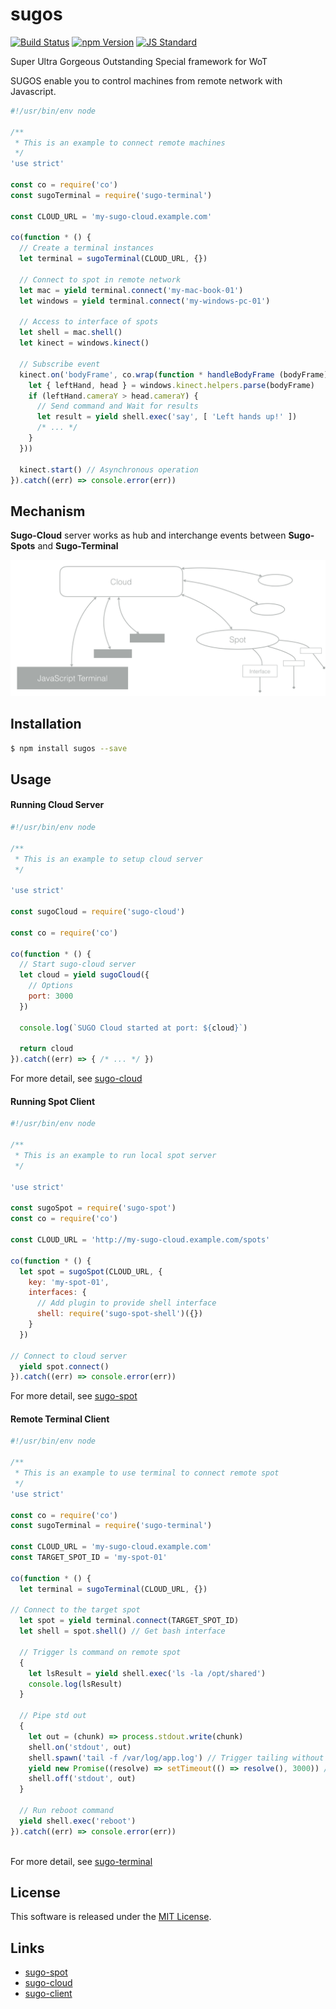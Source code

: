 sugos
==========

<!---
This file is generated by ape-tmpl. Do not update manually.
--->

<!-- Badge Start -->
<a name="badges"></a>

[![Build Status][bd_travis_com_shield_url]][bd_travis_com_url]
[![npm Version][bd_npm_shield_url]][bd_npm_url]
[![JS Standard][bd_standard_shield_url]][bd_standard_url]

[bd_repo_url]: https://github.com/realglobe-Inc/sugos
[bd_travis_url]: http://travis-ci.org/realglobe-Inc/sugos
[bd_travis_shield_url]: http://img.shields.io/travis/realglobe-Inc/sugos.svg?style=flat
[bd_travis_com_url]: http://travis-ci.com/realglobe-Inc/sugos
[bd_travis_com_shield_url]: https://api.travis-ci.com/realglobe-Inc/sugos.svg?token=
[bd_license_url]: https://github.com/realglobe-Inc/sugos/blob/master/LICENSE
[bd_codeclimate_url]: http://codeclimate.com/github/realglobe-Inc/sugos
[bd_codeclimate_shield_url]: http://img.shields.io/codeclimate/github/realglobe-Inc/sugos.svg?style=flat
[bd_codeclimate_coverage_shield_url]: http://img.shields.io/codeclimate/coverage/github/realglobe-Inc/sugos.svg?style=flat
[bd_gemnasium_url]: https://gemnasium.com/realglobe-Inc/sugos
[bd_gemnasium_shield_url]: https://gemnasium.com/realglobe-Inc/sugos.svg
[bd_npm_url]: http://www.npmjs.org/package/sugos
[bd_npm_shield_url]: http://img.shields.io/npm/v/sugos.svg?style=flat
[bd_standard_url]: http://standardjs.com/
[bd_standard_shield_url]: https://img.shields.io/badge/code%20style-standard-brightgreen.svg

<!-- Badge End -->


<!-- Description Start -->
<a name="description"></a>

Super Ultra Gorgeous Outstanding Special framework for WoT

<!-- Description End -->


<!-- Overview Start -->
<a name="overview"></a>


SUGOS enable you to control machines from remote network with Javascript.  

```javascript
#!/usr/bin/env node

/**
 * This is an example to connect remote machines
 */
'use strict'

const co = require('co')
const sugoTerminal = require('sugo-terminal')

const CLOUD_URL = 'my-sugo-cloud.example.com'

co(function * () {
  // Create a terminal instances
  let terminal = sugoTerminal(CLOUD_URL, {})

  // Connect to spot in remote network
  let mac = yield terminal.connect('my-mac-book-01')
  let windows = yield terminal.connect('my-windows-pc-01')

  // Access to interface of spots
  let shell = mac.shell()
  let kinect = windows.kinect()

  // Subscribe event
  kinect.on('bodyFrame', co.wrap(function * handleBodyFrame (bodyFrame) {
    let { leftHand, head } = windows.kinect.helpers.parse(bodyFrame)
    if (leftHand.cameraY > head.cameraY) {
      // Send command and Wait for results
      let result = yield shell.exec('say', [ 'Left hands up!' ])
      /* ... */
    }
  }))

  kinect.start() // Asynchronous operation
}).catch((err) => console.error(err))

```



<!-- Overview End -->


<!-- Sections Start -->
<a name="sections"></a>

<!-- Section from "doc/guides/00.Mechanisms.md.hbs" Start -->

<a name="section-doc-guides-00-mechanisms-md"></a>
Mechanism
-----

**Sugo-Cloud** server works as hub and interchange events between
**Sugo-Spots** and **Sugo-Terminal**


![Structure Image](./doc/images/structure.png)


<!-- Section from "doc/guides/00.Mechanisms.md.hbs" End -->

<!-- Section from "doc/guides/01.Installation.md.hbs" Start -->

<a name="section-doc-guides-01-installation-md"></a>
Installation
-----

```bash
$ npm install sugos --save
```


<!-- Section from "doc/guides/01.Installation.md.hbs" End -->

<!-- Section from "doc/guides/02.Usage.md.hbs" Start -->

<a name="section-doc-guides-02-usage-md"></a>
Usage
---------

#### Running Cloud Server

```javascript
#!/usr/bin/env node

/**
 * This is an example to setup cloud server
 */

'use strict'

const sugoCloud = require('sugo-cloud')

const co = require('co')

co(function * () {
  // Start sugo-cloud server
  let cloud = yield sugoCloud({
    // Options
    port: 3000
  })

  console.log(`SUGO Cloud started at port: ${cloud}`)

  return cloud
}).catch((err) => { /* ... */ })

```

For more detail, see [sugo-cloud](https://github.com/realglobe-Inc/sugo-cloud)

#### Running Spot Client

```javascript
#!/usr/bin/env node

/**
 * This is an example to run local spot server
 */

'use strict'

const sugoSpot = require('sugo-spot')
const co = require('co')

const CLOUD_URL = 'http://my-sugo-cloud.example.com/spots'

co(function * () {
  let spot = sugoSpot(CLOUD_URL, {
    key: 'my-spot-01',
    interfaces: {
      // Add plugin to provide shell interface
      shell: require('sugo-spot-shell')({})
    }
  })

// Connect to cloud server
  yield spot.connect()
}).catch((err) => console.error(err))

```

For more detail, see [sugo-spot](https://github.com/realglobe-Inc/sugo-spot)


#### Remote Terminal Client

```javascript
#!/usr/bin/env node

/**
 * This is an example to use terminal to connect remote spot
 */
'use strict'

const co = require('co')
const sugoTerminal = require('sugo-terminal')

const CLOUD_URL = 'my-sugo-cloud.example.com'
const TARGET_SPOT_ID = 'my-spot-01'

co(function * () {
  let terminal = sugoTerminal(CLOUD_URL, {})

// Connect to the target spot
  let spot = yield terminal.connect(TARGET_SPOT_ID)
  let shell = spot.shell() // Get bash interface

  // Trigger ls command on remote spot
  {
    let lsResult = yield shell.exec('ls -la /opt/shared')
    console.log(lsResult)
  }

  // Pipe std out
  {
    let out = (chunk) => process.stdout.write(chunk)
    shell.on('stdout', out)
    shell.spawn('tail -f /var/log/app.log') // Trigger tailing without blocking
    yield new Promise((resolve) => setTimeout(() => resolve(), 3000)) // Block for duration
    shell.off('stdout', out)
  }

  // Run reboot command
  yield shell.exec('reboot')
}).catch((err) => console.error(err))



```

For more detail, see [sugo-terminal](https://github.com/realglobe-Inc/sugo-terminal)



<!-- Section from "doc/guides/02.Usage.md.hbs" End -->


<!-- Sections Start -->


<!-- LICENSE Start -->
<a name="license"></a>

License
-------
This software is released under the [MIT License](https://github.com/realglobe-Inc/sugos/blob/master/LICENSE).

<!-- LICENSE End -->


<!-- Links Start -->
<a name="links"></a>

Links
------

+ [sugo-spot](https://github.com/realglobe-Inc/sugo-spot)
+ [sugo-cloud](https://github.com/realglobe-Inc/sugo-cloud)
+ [sugo-client](https://github.com/realglobe-Inc/sugo-client)

<!-- Links End -->
